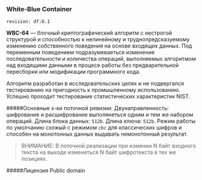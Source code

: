 ### White-Blue Container 
`revision: df:0.1`

**WBC-64** — блочный криптографический алгоритм с нестрогой структурой и способностью к нелинейному и труднопредсказуемому изменению собственного поведения на основе входящих данных. Под переменным поведением подразумеваеться изменение последовательности и количества операций, выполняемых алгоритмом над входящими данными в процесе работы без предварительной пересборки или модификации программного кода. 

Алгоритм разработан в исследовательских целях и не подвергался тестированию на пригодность к промышленному использованию. Успешно проходит тестирование статистических характеристик NIST. 

#####Основные х-ки поточной ревизии:
Двунаправленность: шифрование и расшифрование выполянеться одним и тем же набором операций.
Длина блока данных: `512b`.
Длина ключа: `512b`. 
Режим работы по умолчанию схожый с режимом `cbc` для классических шифров и способен на монотонных данных выдавать немонотонный результат.

> ВНИМАНИЕ:
> В поточной реализации при измении N байт входного текста на выходе изменяться N байт шифротекста в тех же позициях.

#####Лицензия
Public domain

